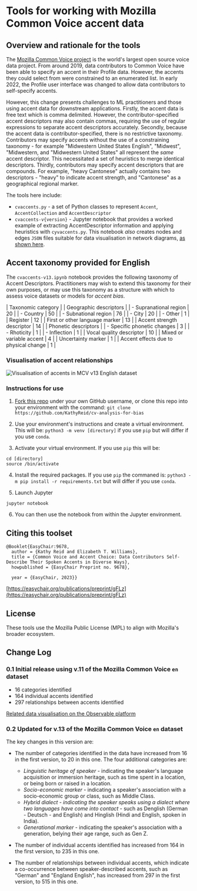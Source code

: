 # Tools for working with Mozilla Common Voice accent data 

## Overview and rationale for the tools

The [Mozilla Common Voice project](https://commonvoice.mozilla.org) is the world's largest open source voice data project. From around 2019, data contributors to Common Voice have been able to specify an accent in their Profile data. However, the accents they could select from were constrained to an enumerated list. In early 2022, the Profile user interface was changed to allow data contributors to self-specify accents. 

However, this change presents challenges to ML practitioners and those using accent data for downstream applications. Firstly, the accent data is free text which is comma delimited. However, the contributor-specified accent descriptors may also contain commas, requiring the use of regular expressions to separate accent descriptors accurately. Secondly, because the accent data is contributor-specified, there is no restrictive taxonomy. Contributors may specify accents without the use of a constraining taxonomy - for example "Midwestern United States English", "Midwest", "Midwestern, and "Midwestern United States" all represent the _same_ accent descriptor. This necessitated a set of heuristics to merge identical descriptors. Thirdly, contributors may specify accent descriptors that are compounds. For example, "heavy Cantonese" actually contains two descriptors - "heavy" to indicate accent strength, and "Cantonese" as a geographical regional marker. 

The tools here include: 

* `cvaccents.py` - a set of Python classes to represent `Accent`, `AccentCollection` and `AccentDescriptor`
* `cvaccents-v{version}` -  Jupyter notebook that provides a worked example of extracting AccentDescriptor information and applying heuristics with `cyvaccents.py`. This notebook _also_ creates nodes and edges `JSON` files suitable for data visualisation in network diagrams, [as shown here](https://observablehq.com/@kathyreid/phd-mozilla-cv-accent-relationships-v13). 



## Accent taxonomy provided for English 

The `cvaccents-v13.ipynb` notebook provides the following taxonomy of Accent Descriptors. Practitioners may wish to extend this taxonomy for their own purposes, or may use this taxonomy as a structure with which to assess voice datasets or models for _accent bias_. 

| Taxonomic category | 
| Geographic descriptors |
|   - Supranational region | 20 |
|   - Country | 50 |
|   - Subnational region | 76 |
|   - City | 20 |
|   - Other | 1 | 
| Register | 12 | 
| First or other language marker | 13 | 
| Accent strength descriptor | 14 | 
| Phonetic descriptors | 
|   - Specific phonetic changes | 3 |
|   - Rhoticity | 1 | 
|   - Inflection | 1 | 
| Vocal quality descriptor | 10 | 
| Mixed or variable accent | 4 | 
| Uncertainty marker | 1 | 
| Accent effects due to physical change | 1 |

### Visualisation of accent relationships 

![Visualisation of accents in MCV v13 English dataset](images/v13-accent-map.png "Visualisation of accents in MCV v13 English dataset")

### Instructions for use 

1. [Fork this repo](https://github.com/KathyReid/cv-analysis-for-bias/fork) under your own GitHub username, or clone this repo into your environment with the command: 
`git clone https://github.com/KathyReid/cv-analysis-for-bias`

2. Use your environment's instructions and create a virtual environment. This will be: ```python3 -m venv [directory]``` if you use `pip` but will differ if you use `conda`. 

3. Activate your virtual environment. If you use `pip` this will be: 

```
cd [directory]
source /bin/activate 
``` 

4. Install the required packages. If you use `pip` the commaned is: ```python3 -m pip install -r requirements.txt``` but will differ if you use `conda`. 

5. Launch Jupyter 

```
jupyter notebook 
```
6. You can then use the notebook from within the Jupyter environment. 

## Citing this toolset 

```
@Booklet{EasyChair:9678,
  author = {Kathy Reid and Elizabeth T. Williams},
  title = {Common Voice and Accent Choice: Data Contributors Self-Describe Their Spoken Accents in Diverse Ways},
  howpublished = {EasyChair Preprint no. 9678},

  year = {EasyChair, 2023}}

```

[https://easychair.org/publications/preprint/gFLz](https://easychair.org/publications/preprint/gFLz)

## License 

These tools use the Mozilla Public License (MPL) to align with Mozilla's broader ecosystem.

## Change Log 

### 0.1 Initial release using v.11 of the Mozilla Common Voice `en` dataset

* 16 categories identified 
* 164 individual accents identified 
* 297 relationships between accents identified 

[Related data visualisation on the Observable platform](https://observablehq.com/@kathyreid/phd-mozilla-cv-accent-relationships)

### 0.2 Updated for v.13 of the Mozilla Common Voice `en` dataset

The key changes in this version are: 

* The number of categories identified in the data have increased from 16 in the first version, to 20 in this one. The four additional categories are:
  - _Linguistic heritage of speaker_ - indicating the speaker's language acquisition or immersion heritage, such as time spent in a location, or being born or raised in a location.
  - _Socio-economic marker_ - indicating a speaker's association with a socio-economic group or class, such as Middle Class. 
  - _Hybrid dialect - indicating the speaker speaks using a dialect where two languages have come into contact_ - such as Denglish (German - Deutsch - and English) and Hinglish (Hindi and English, spoken in India).
  - _Generational marker_ - indicating the speaker's association with a generation, belying their age range, such as Gen Z.

* The number of individual accents identified has increased from 164 in the first version, to 235 in this one.
* The number of relationships between individual accents, which indicate a co-occurrence between speaker-described accents, such as "German" and "England English", has increased from 297 in the first version, to 515 in this one.
